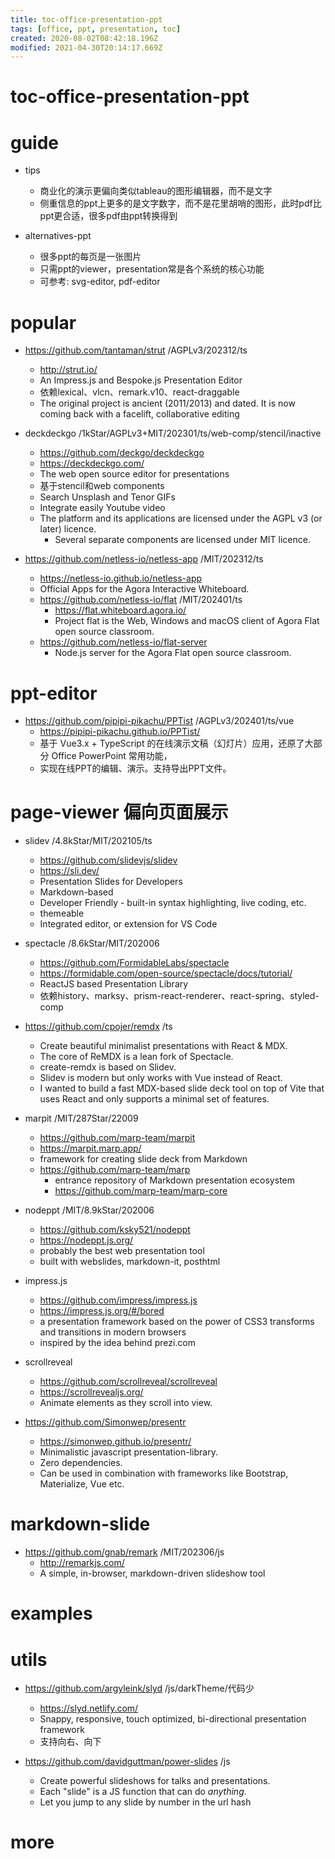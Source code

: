 ```yaml
---
title: toc-office-presentation-ppt
tags: [office, ppt, presentation, toc]
created: 2020-08-02T08:42:18.196Z
modified: 2021-04-30T20:14:17.669Z
---
```


# toc-office-presentation-ppt

# guide
- tips
  - 商业化的演示更偏向类似tableau的图形编辑器，而不是文字
  - 侧重信息的ppt上更多的是文字数字，而不是花里胡哨的图形，此时pdf比ppt更合适，很多pdf由ppt转换得到

- alternatives-ppt
  - 很多ppt的每页是一张图片
  - 只需ppt的viewer，presentation常是各个系统的核心功能
  - 可参考: svg-editor, pdf-editor
# popular
- https://github.com/tantaman/strut /AGPLv3/202312/ts
  - http://strut.io/
  - An Impress.js and Bespoke.js Presentation Editor
  - 依赖lexical、vlcn、remark.v10、react-draggable
  - The original project is ancient (2011/2013) and dated. It is now coming back with a facelift, collaborative editing

- deckdeckgo /1kStar/AGPLv3+MIT/202301/ts/web-comp/stencil/inactive
  - https://github.com/deckgo/deckdeckgo
  - https://deckdeckgo.com/
  - The web open source editor for presentations
  - 基于stencil和web components
  - Search Unsplash and Tenor GIFs
  - Integrate easily Youtube video
  - The platform and its applications are licensed under the AGPL v3 (or later) licence. 
    - Several separate components are licensed under MIT licence.

- https://github.com/netless-io/netless-app /MIT/202312/ts
  - https://netless-io.github.io/netless-app
  - Official Apps for the Agora Interactive Whiteboard.
  - https://github.com/netless-io/flat /MIT/202401/ts
    - https://flat.whiteboard.agora.io/
    - Project flat is the Web, Windows and macOS client of Agora Flat open source classroom.
  - https://github.com/netless-io/flat-server
    - Node.js server for the Agora Flat open source classroom.
# ppt-editor
- https://github.com/pipipi-pikachu/PPTist /AGPLv3/202401/ts/vue
  - https://pipipi-pikachu.github.io/PPTist/
  - 基于 Vue3.x + TypeScript 的在线演示文稿（幻灯片）应用，还原了大部分 Office PowerPoint 常用功能，
  - 实现在线PPT的编辑、演示。支持导出PPT文件。
# page-viewer 偏向页面展示
- slidev /4.8kStar/MIT/202105/ts
  - https://github.com/slidevjs/slidev
  - https://sli.dev/
  - Presentation Slides for Developers
  - Markdown-based
  - Developer Friendly - built-in syntax highlighting, live coding, etc.
  - themeable
  - Integrated editor, or extension for VS Code
- spectacle /8.6kStar/MIT/202006
  - https://github.com/FormidableLabs/spectacle
  - https://formidable.com/open-source/spectacle/docs/tutorial/
  - ReactJS based Presentation Library
  - 依赖history、marksy、prism-react-renderer、react-spring、styled-comp
- https://github.com/cpojer/remdx /ts
  - Create beautiful minimalist presentations with React & MDX.
  - The core of ReMDX is a lean fork of Spectacle. 
  - create-remdx is based on Slidev. 
  - Slidev is modern but only works with Vue instead of React. 
  - I wanted to build a fast MDX-based slide deck tool on top of Vite that uses React and only supports a minimal set of features.
- marpit /MIT/287Star/22009
  - https://github.com/marp-team/marpit
  - https://marpit.marp.app/
  - framework for creating slide deck from Markdown
  - https://github.com/marp-team/marp
    - entrance repository of Markdown presentation ecosystem
    - https://github.com/marp-team/marp-core
- nodeppt /MIT/8.9kStar/202006
  - https://github.com/ksky521/nodeppt
  - https://nodeppt.js.org/
  - probably the best web presentation tool 
  - built with webslides, markdown-it, posthtml

- impress.js 
  - https://github.com/impress/impress.js
  - https://impress.js.org/#/bored
  - a presentation framework based on the power of CSS3 transforms and transitions in modern browsers 
  - inspired by the idea behind prezi.com
- scrollreveal
  - https://github.com/scrollreveal/scrollreveal
  - https://scrollrevealjs.org/
  - Animate elements as they scroll into view.

- https://github.com/Simonwep/presentr
  - https://simonwep.github.io/presentr/
  - Minimalistic javascript presentation-library. 
  - Zero dependencies. 
  - Can be used in combination with frameworks like Bootstrap, Materialize, Vue etc.
# markdown-slide
- https://github.com/gnab/remark /MIT/202306/js
  - http://remarkjs.com/
  - A simple, in-browser, markdown-driven slideshow tool 
# examples

# utils
- https://github.com/argyleink/slyd /js/darkTheme/代码少
  - https://slyd.netlify.com/
  - Snappy, responsive, touch optimized, bi-directional presentation framework
  - 支持向右、向下

- https://github.com/davidguttman/power-slides /js
  - Create powerful slideshows for talks and presentations. 
  - Each "slide" is a JS function that can do *anything*.
  - Let you jump to any slide by number in the url hash
# more
